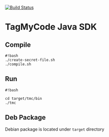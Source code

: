 [![Build Status](https://travis-ci.org/massimozappino/tagmycode-cli.svg?branch=master)](https://travis-ci.org/massimozappino/tagmycode-cli)

# TagMyCode Java SDK

## Compile

```
#!bash
./create-secret-file.sh
./compile.sh
```


## Run

```
#!bash

cd target/tmc/bin
./tmc
```


## Deb Package
Debian package is located under ```target``` directory
